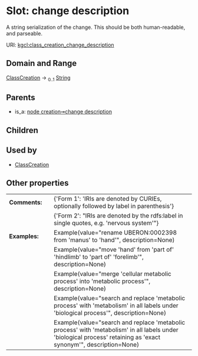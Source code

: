 
# Slot: change description


A string serialization of the change. This should be both human-readable, and parseable.

URI: [kgcl:class_creation_change_description](http://w3id.org/kgcl_schema/class_creation_change_description)


## Domain and Range

[ClassCreation](ClassCreation.md) &#8594;  <sub>0..1</sub> [String](types/String.md)

## Parents

 *  is_a: [node creation➞change description](node_creation_change_description.md)

## Children


## Used by

 * [ClassCreation](ClassCreation.md)

## Other properties

|  |  |  |
| --- | --- | --- |
| **Comments:** | | {'Form 1': 'IRIs are denoted by CURIEs, optionally followed by label in parenthesis'} |
|  | | {'Form 2': "IRIs are denoted by the rdfs:label in single quotes, e.g. 'nervous system'"} |
| **Examples:** | | Example(value="rename UBERON:0002398 from 'manus' to 'hand'", description=None) |
|  | | Example(value="move 'hand' from 'part of' 'hindlimb' to 'part of' 'forelimb'", description=None) |
|  | | Example(value="merge 'cellular metabolic process' into 'metabolic process'", description=None) |
|  | | Example(value="search and replace 'metabolic process' with 'metabolism' in all labels under 'biological process'", description=None) |
|  | | Example(value="search and replace 'metabolic process' with 'metabolism' in all labels under 'biological process' retaining as 'exact synonym'", description=None) |

